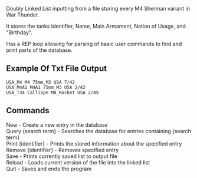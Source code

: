 Doubly Linked List inputting from a file storing every M4 Sherman variant in War Thunder.

It stores the tanks Identifier, Name, Main Armament, Nation of Usage, and "Birthday".

Has a REP loop allowing for parsing of basic user commands to find and print parts of the database.

## Example Of Txt File Output

```
USA_M4 M4 75mm_M3 USA 7/42
USA_M4A1 M4A1 75mm_M3 USA 2/42
USA_T34 Calliope M8_Rocket USA 2/45
```

## Commands
New - Create a new entry in the database\
Query {search term} - Searches the database for entries containing {search term}\
Print {identifier} - Prints the stored information about the specified entry\
Remove {identifier} - Removes specified entry\
Save - Prints currently saved list to output file\
Reload - Loads current version of the file into the linked list\
Quit - Saves and ends the program
